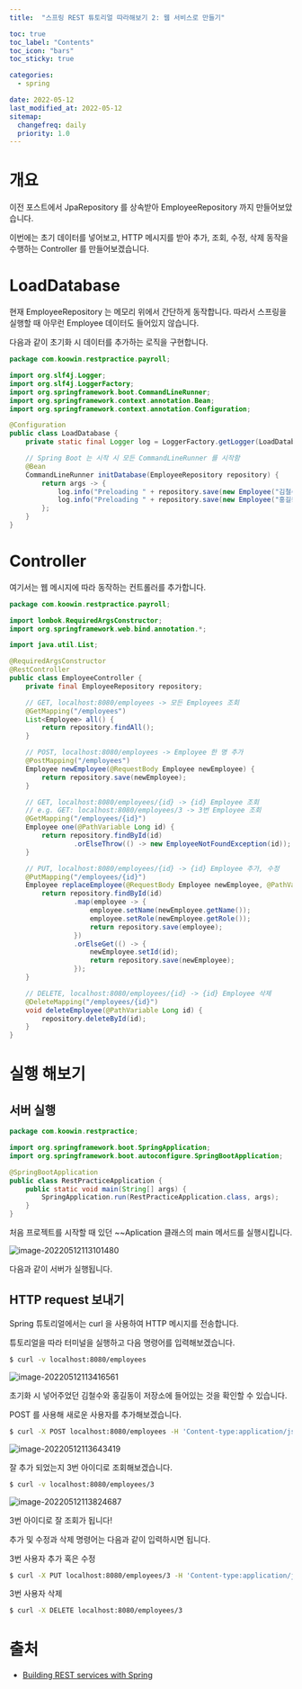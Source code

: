 ```yaml
---
title:  "스프링 REST 튜토리얼 따라해보기 2: 웹 서비스로 만들기"

toc: true
toc_label: "Contents"
toc_icon: "bars"
toc_sticky: true

categories:
  - spring

date: 2022-05-12
last_modified_at: 2022-05-12
sitemap:
  changefreq: daily
  priority: 1.0
---
```


# 개요

이전 포스트에서 JpaRepository 를 상속받아 EmployeeRepository 까지 만들어보았습니다.

이번에는 초기 데이터를 넣어보고, HTTP 메시지를 받아 추가, 조회, 수정, 삭제 동작을 수행하는 Controller 를 만들어보겠습니다.

# LoadDatabase

현재 EmployeeRepository 는 메모리 위에서 간단하게 동작합니다. 따라서 스프링을 실행할 때 아무런 Employee 데이터도 들어있지 않습니다.

다음과 같이 초기화 시 데이터를 추가하는 로직을 구현합니다.

```java
package com.koowin.restpractice.payroll;

import org.slf4j.Logger;
import org.slf4j.LoggerFactory;
import org.springframework.boot.CommandLineRunner;
import org.springframework.context.annotation.Bean;
import org.springframework.context.annotation.Configuration;

@Configuration
public class LoadDatabase {
    private static final Logger log = LoggerFactory.getLogger(LoadDatabase.class);

    // Spring Boot 는 시작 시 모든 CommandLineRunner 를 시작함
    @Bean
    CommandLineRunner initDatabase(EmployeeRepository repository) {
        return args -> {
            log.info("Preloading " + repository.save(new Employee("김철수", "CTO")));
            log.info("Preloading " + repository.save(new Employee("홍길동", "백엔드 개발자")));
        };
    }
}
```

# Controller

여기서는 웹 메시지에 따라 동작하는 컨트롤러를 추가합니다.

```java
package com.koowin.restpractice.payroll;

import lombok.RequiredArgsConstructor;
import org.springframework.web.bind.annotation.*;

import java.util.List;

@RequiredArgsConstructor
@RestController
public class EmployeeController {
    private final EmployeeRepository repository;

    // GET, localhost:8080/employees -> 모든 Employees 조회
    @GetMapping("/employees")
    List<Employee> all() {
        return repository.findAll();
    }

    // POST, localhost:8080/employees -> Employee 한 명 추가
    @PostMapping("/employees")
    Employee newEmployee(@RequestBody Employee newEmployee) {
        return repository.save(newEmployee);
    }

    // GET, localhost:8080/employees/{id} -> {id} Employee 조회
    // e.g. GET: localhost:8080/employees/3 -> 3번 Employee 조회
    @GetMapping("/employees/{id}")
    Employee one(@PathVariable Long id) {
        return repository.findById(id)
                .orElseThrow(() -> new EmployeeNotFoundException(id));
    }

    // PUT, localhost:8080/employees/{id} -> {id} Employee 추가, 수정
    @PutMapping("/employees/{id}")
    Employee replaceEmployee(@RequestBody Employee newEmployee, @PathVariable Long id) {
        return repository.findById(id)
                .map(employee -> {
                    employee.setName(newEmployee.getName());
                    employee.setRole(newEmployee.getRole());
                    return repository.save(employee);
                })
                .orElseGet(() -> {
                    newEmployee.setId(id);
                    return repository.save(newEmployee);
                });
    }

    // DELETE, localhost:8080/employees/{id} -> {id} Employee 삭제
    @DeleteMapping("/employees/{id}")
    void deleteEmployee(@PathVariable Long id) {
        repository.deleteById(id);
    }
}
```



# 실행 해보기

## 서버 실행

```java
package com.koowin.restpractice;

import org.springframework.boot.SpringApplication;
import org.springframework.boot.autoconfigure.SpringBootApplication;

@SpringBootApplication
public class RestPracticeApplication {
    public static void main(String[] args) {
        SpringApplication.run(RestPracticeApplication.class, args);
    }
}
```

처음 프로젝트를 시작할 때 있던 ~~Aplication 클래스의 main 메서드를 실행시킵니다.

![image-20220512113101480](../../assets/images/2022-05-12-spring_tutorial_2/image-20220512113101480.png)

다음과 같이 서버가 실행됩니다.



## HTTP request 보내기

Spring 튜토리얼에서는 curl 을 사용하여 HTTP 메시지를 전송합니다.

튜토리얼을 따라 터미널을 실행하고 다음 명령어를 입력해보겠습니다.

```bash
$ curl -v localhost:8080/employees
```

![image-20220512113416561](../../assets/images/2022-05-12-spring_tutorial_2/image-20220512113416561.png)

초기화 시 넣어주었던 김철수와 홍길동이 저장소에 들어있는 것을 확인할 수 있습니다.



POST 를 사용해 새로운 사용자를 추가해보겠습니다.

```bash
$ curl -X POST localhost:8080/employees -H 'Content-type:application/json' -d '{"name": "이영희", "role": "IOS 개발자"}'
```

![image-20220512113643419](../../assets/images/2022-05-12-spring_tutorial_2/image-20220512113643419.png)

잘 추가 되었는지 3번 아이디로 조회해보겠습니다.

```bash
$ curl -v localhost:8080/employees/3
```

![image-20220512113824687](../../assets/images/2022-05-12-spring_tutorial_2/image-20220512113824687.png)

3번 아이디로 잘 조회가 됩니다!

추가 및 수정과 삭제 명령어는 다음과 같이 입력하시면 됩니다.

3번 사용자 추가 혹은 수정

```bash
$ curl -X PUT localhost:8080/employees/3 -H 'Content-type:application/json' -d '{"name": "박영수", "role": "안드로이드 개발자"}'
```

3번 사용자 삭제

```bash
$ curl -X DELETE localhost:8080/employees/3
```



# 출처

* [Building REST services with Spring](https://spring.io/guides/tutorials/rest/)
